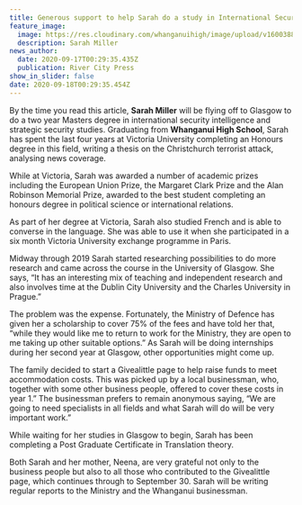 ```yaml
---
title: Generous support to help Sarah do a study in International Security in Glasgow
feature_image:
  image: https://res.cloudinary.com/whanganuihigh/image/upload/v1600388999/News/Sarah_Miller._RCP_17.9.20.jpg
  description: Sarah Miller
news_author:
  date: 2020-09-17T00:29:35.435Z
  publication: River City Press
show_in_slider: false
date: 2020-09-18T00:29:35.454Z
---
```

By the time you read this article, **Sarah Miller** will be flying off to Glasgow to do a two year Masters degree in international security intelligence and strategic security studies. Graduating from **Whanganui High School**, Sarah has spent the last four years at Victoria University completing an Honours degree in this field, writing a thesis on the Christchurch terrorist attack, analysing news coverage.

While at Victoria, Sarah was awarded a number of academic prizes including the European Union Prize, the Margaret Clark Prize and the Alan Robinson Memorial Prize, awarded to the best student completing an honours degree in political science or international relations.

As part of her degree at Victoria, Sarah also studied French and is able to converse in the language. She was able to use it when she participated in a six month Victoria University exchange programme in Paris.

Midway through 2019 Sarah started researching possibilities to do more research and came across the course in the University of Glasgow. She says, “It has an interesting mix of teaching and independent research and also involves time at the Dublin City University and the Charles University in Prague.”

The problem was the expense. Fortunately, the Ministry of Defence has given her a scholarship to cover 75% of the fees and have told her that, “while they would like me to return to work for the Ministry, they are open to me taking up other suitable options.” As Sarah will be doing internships during her second year at Glasgow, other opportunities might come up.

The family decided to start a Givealittle page to help raise funds to meet accommodation costs. This was picked up by a local businessman, who, together with some other business people, offered to cover these costs in year 1.” The businessman prefers to remain anonymous saying, “We are going to need specialists in all fields and what Sarah will do will be very important work.”

While waiting for her studies in Glasgow to begin, Sarah has been completing a Post Graduate Certificate in Translation theory.

Both Sarah and her mother, Neena, are very grateful not only to the business people but also to all those who contributed to the Givealittle page, which continues through to September 30. Sarah will be writing regular reports to the Ministry and the Whanganui businessman.